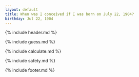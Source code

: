 ```yaml
---
layout: default
title: When was I conceived if I was born on July 22, 1904?
birthday: Jul 22, 1904
---
```


{% include header.md %}

{% include guess.md %}

{% include calculate.md %}

{% include safety.md %}

{% include footer.md %}



